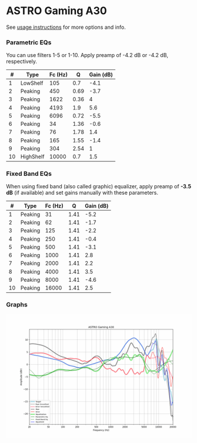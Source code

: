 # ASTRO Gaming A30
See [usage instructions](https://github.com/jaakkopasanen/AutoEq#usage) for more options and info.

### Parametric EQs
You can use filters 1-5 or 1-10. Apply preamp of -4.2 dB or -4.2 dB, respectively.

|   # | Type      |   Fc (Hz) |    Q |   Gain (dB) |
|-----|-----------|-----------|------|-------------|
|   1 | LowShelf  |       105 | 0.7  |        -4.1 |
|   2 | Peaking   |       450 | 0.69 |        -3.7 |
|   3 | Peaking   |      1622 | 0.36 |         4   |
|   4 | Peaking   |      4193 | 1.9  |         5.6 |
|   5 | Peaking   |      6096 | 0.72 |        -5.5 |
|   6 | Peaking   |        34 | 1.36 |        -0.6 |
|   7 | Peaking   |        76 | 1.78 |         1.4 |
|   8 | Peaking   |       165 | 1.55 |        -1.4 |
|   9 | Peaking   |       304 | 2.54 |         1   |
|  10 | HighShelf |     10000 | 0.7  |         1.5 |

### Fixed Band EQs
When using fixed band (also called graphic) equalizer, apply preamp of **-3.5 dB** (if available) and set gains manually with these parameters.

|   # | Type    |   Fc (Hz) |    Q |   Gain (dB) |
|-----|---------|-----------|------|-------------|
|   1 | Peaking |        31 | 1.41 |        -5.2 |
|   2 | Peaking |        62 | 1.41 |        -1.7 |
|   3 | Peaking |       125 | 1.41 |        -2.2 |
|   4 | Peaking |       250 | 1.41 |        -0.4 |
|   5 | Peaking |       500 | 1.41 |        -3.1 |
|   6 | Peaking |      1000 | 1.41 |         2.8 |
|   7 | Peaking |      2000 | 1.41 |         2.2 |
|   8 | Peaking |      4000 | 1.41 |         3.5 |
|   9 | Peaking |      8000 | 1.41 |        -4.6 |
|  10 | Peaking |     16000 | 1.41 |         2.5 |

### Graphs
![](./ASTRO%20Gaming%20A30.png)
